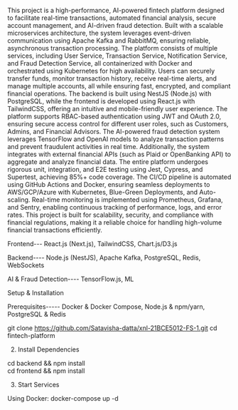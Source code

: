 This project is a high-performance, AI-powered fintech platform designed to facilitate real-time transactions, automated financial analysis, secure account management, and AI-driven fraud detection. Built with a scalable microservices architecture, the system leverages event-driven communication using Apache Kafka and RabbitMQ, ensuring reliable, asynchronous transaction processing. The platform consists of multiple services, including User Service, Transaction Service, Notification Service, and Fraud Detection Service, all containerized with Docker and orchestrated using Kubernetes for high availability. Users can securely transfer funds, monitor transaction history, receive real-time alerts, and manage multiple accounts, all while ensuring fast, encrypted, and compliant financial operations. The backend is built using NestJS (Node.js) with PostgreSQL, while the frontend is developed using React.js with TailwindCSS, offering an intuitive and mobile-friendly user experience. The platform supports RBAC-based authentication using JWT and OAuth 2.0, ensuring secure access control for different user roles, such as Customers, Admins, and Financial Advisors. The AI-powered fraud detection system leverages TensorFlow and OpenAI models to analyze transaction patterns and prevent fraudulent activities in real time. Additionally, the system integrates with external financial APIs (such as Plaid or OpenBanking API) to aggregate and analyze financial data. The entire platform undergoes rigorous unit, integration, and E2E testing using Jest, Cypress, and Supertest, achieving 85%+ code coverage. The CI/CD pipeline is automated using GitHub Actions and Docker, ensuring seamless deployments to AWS/GCP/Azure with Kubernetes, Blue-Green Deployments, and Auto-scaling. Real-time monitoring is implemented using Prometheus, Grafana, and Sentry, enabling continuous tracking of performance, logs, and error rates. This project is built for scalability, security, and compliance with financial regulations, making it a reliable choice for handling high-volume financial transactions efficiently. 

Frontend---
React.js (Next.js), 
TailwindCSS, 
Chart.js/D3.js

Backend----
Node.js (NestJS), 
Apache Kafka, 
PostgreSQL, 
Redis, 
WebSockets

AI & Fraud Detection----
TensorFlow.js, 
ML

Setup & Installation

Prerequisites-----
Docker & Docker Compose, 
Node.js & npm/yarn, 
PostgreSQL & Redis

git clone https://github.com/Satavisha-datta/xnl-21BCE5012-FS-1.git
cd fintech-platform

2. Install Dependencies

cd backend && npm install  
cd frontend && npm install  

3. Start Services

Using Docker: docker-compose up -d
